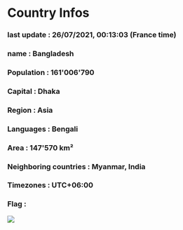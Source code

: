 # Country  Infos
### last update : 26/07/2021, 00:13:03 (France time)

### name : Bangladesh
### Population : 161'006'790
### Capital : Dhaka
### Region : Asia
### Languages : Bengali
### Area : 147'570 km²
### Neighboring countries : Myanmar, India
### Timezones : UTC+06:00

### Flag :
![](https://restcountries.eu/data/bgd.svg)
